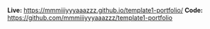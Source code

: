 **Live:** https://mmmiiiyyyaaazzz.github.io/template1-portfolio/
**Code:** https://github.com/mmmiiiyyyaaazzz/template1-portfolio
